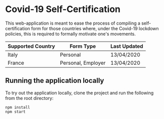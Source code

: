 # Covid-19 Self-Certification

This web-application is meant to ease the process of compiling a
self-certification form for those countries where, under the Covid-19 lockdown
policies, this is required to formally motivate one's movements.

| Supported Country | Form Type | Last Updated |
|-------------------|-----------|--------------|
| Italy | Personal | 13/04/2020 |
| France | Personal, Employer | 13/04/2020 |

## Running the application locally
To try out the application locally, clone the project and run the following from
the root directory:
```shell
npm install
npm start
```
